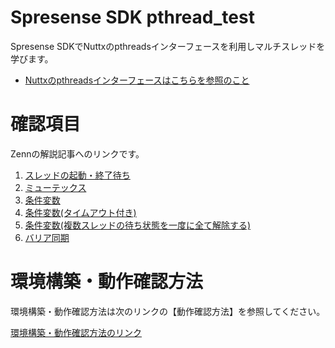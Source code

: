 # Spresense SDK pthread_test

Spresense SDKでNuttxのpthreadsインターフェースを利用しマルチスレッドを学びます。

 * [Nuttxのpthreadsインターフェースはこちらを参照のこと](https://nuttx.apache.org/docs/latest/reference/user/08_pthread.html)


# 確認項目
Zennの解説記事へのリンクです。

 1. [スレッドの起動・終了待ち](https://zenn.dev/k_abe/articles/c50c7f32e11e20)
 2. [ミューテックス](https://zenn.dev/k_abe/articles/2ac45fb25a7e03)
 3. [条件変数](https://zenn.dev/k_abe/articles/f9d2119e13f2b4)
 4. [条件変数(タイムアウト付き)](https://zenn.dev/k_abe/articles/d0b34d410535f6)
 5. [条件変数(複数スレッドの待ち状態を一度に全て解除する)](https://zenn.dev/k_abe/articles/51ccd55f6a67de)
 6. [バリア同期](https://zenn.dev/k_abe/articles/6c004fd412d47e)


# 環境構築・動作確認方法
環境構築・動作確認方法は次のリンクの【動作確認方法】を参照してください。

[環境構築・動作確認方法のリンク](https://zenn.dev/k_abe/articles/c50c7f32e11e20#%E5%8B%95%E4%BD%9C%E7%A2%BA%E8%AA%8D%E6%96%B9%E6%B3%95)
